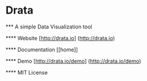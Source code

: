 Drata
=====

*** A simple Data Visualization tool

**** Website [http://drata.io] (http://drata.io)

**** Documentation [[home]]

**** Demo [http://drata.io/demo] (http://drata.io/demo)

**** MIT License